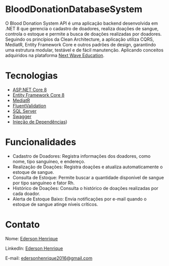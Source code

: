 # BloodDonationDatabaseSystem

O Blood Donation System API é uma aplicação backend desenvolvida em .NET 8 que gerencia o cadastro de doadores, realiza doações de sangue, controla o estoque e permite a busca de doações realizadas por doadores. Seguindo os princípios da Clean Architecture, a aplicação utiliza CQRS, MediatR, Entity Framework Core e outros padrões de design, garantindo uma estrutura modular, testável e de fácil manutenção.
Aplicando conceitos adquiridos na plataforma [Next Wave Education](https://nextwave.education/). 

# Tecnologias

* [ASP.NET Core 8](https://docs.microsoft.com/en-us/aspnet/core/introduction-to-aspnet-core)
* [Entity Framework Core 8](https://docs.microsoft.com/en-us/ef/core/)
* [MediatR](https://github.com/jbogard/MediatR)
* [FluentValidation](https://fluentvalidation.net/)
* [SQL Server](https://www.microsoft.com/pt-br/sql-server/sql-server-2022)
* [Swagger](https://swagger.io/)
* [Injeção de Dependências](https://learn.microsoft.com/pt-br/dotnet/core/extensions/dependency-injection))

# Funcionalidades

- Cadastro de Doadores: Registra informações dos doadores, como nome, tipo sanguíneo, e endereço.
- Realização de Doações: Registra doações e atualiza automaticamente o estoque de sangue.
- Consulta de Estoque: Permite buscar a quantidade disponível de sangue por tipo sanguíneo e fator Rh.
- Histórico de Doações: Consulta o histórico de doações realizadas por cada doador.
- Alerta de Estoque Baixo: Envia notificações por e-mail quando o estoque de sangue atinge níveis críticos.

# Contato
Nome: [Ederson Henrique](https://github.com/Derso07)

LinkedIn: [Ederson Henrique](www.linkedin.com/in/ederson-henrique-santos)

E-mail: edersonhenrique2016@gmail.com
